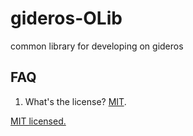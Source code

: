 gideros-OLib
============

common library for developing on gideros

## FAQ

1. What's the license? [MIT](http://en.wikipedia.org/wiki/MIT_License).

[MIT licensed.](http://en.wikipedia.org/wiki/MIT_License)